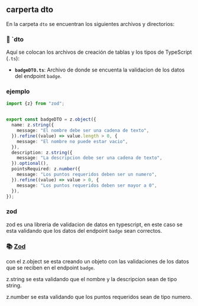 ## carperta dto

En la carpeta `dto` se encuentran los siguientes archivos y directorios:

### 📑 `dto
Aquí se colocan los archivos de creación de tablas y los tipos de TypeScript (`.ts`):
- **`badgeDTO.ts`**: Archivo de donde se encuenta la validacion de los datos del endpoint `badge`.

### ejemplo 
```typescript
import {z} from "zod";


export const badgeDTO = z.object({
  name: z.string({
    message: "El nombre debe ser una cadena de texto",
  }).refine((value) => value.length > 0, {
    message: "El nombre no puede estar vacio",
  }),
  description: z.string({
    message: "La descripcion debe ser una cadena de texto",
  }).optional(),
  pointsRequired: z.number({
    message: "Los puntos requeridos deben ser un numero",
  }).refine((value) => value > 0, {
    message: "Los puntos requeridos deben ser mayor a 0",
  }),
});
```

### zod

zod es una libreria de validacion de datos en typescript, en este caso se esta validando que los datos del endpoint `badge` sean correctos.

### 📚 [Zod]()

con el z.object se esta creando un objeto con las validaciones de los datos que se reciben en el endpoint `badge`.

z.string se esta validando que el nombre y la descripcion sean de tipo string.

z.number se esta validando que los puntos requeridos sean de tipo numero.



